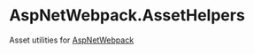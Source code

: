 # AspNetWebpack.AssetHelpers

Asset utilities for [AspNetWebpack](https://github.com/Baune8D/AspNetWebpack)
